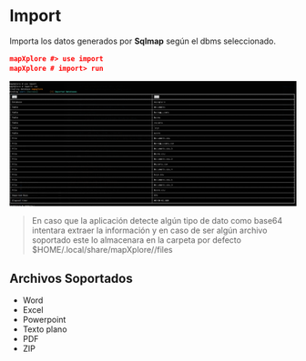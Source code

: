 # Import

Importa los datos generados por **Sqlmap** según el dbms seleccionado.

```json
mapXplore #> use import
mapXplore # import> run
```
<img src="../screenshot/import.png" >

> En caso que la aplicación detecte algún tipo de dato como base64 intentara extraer la información y en caso de ser algún archivo soportado este lo almacenara en la carpeta por defecto $HOME/.local/share/mapXplore/<database>/files

## Archivos Soportados
* Word
* Excel
* Powerpoint
* Texto plano
* PDF
* ZIP

